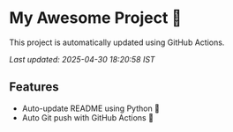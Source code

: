 # My Awesome Project 🚀

This project is automatically updated using GitHub Actions.

_Last updated: 2025-04-30 18:20:58 IST_

## Features
- Auto-update README using Python 🐍
- Auto Git push with GitHub Actions 🤖
